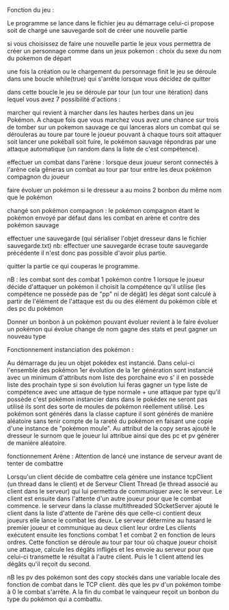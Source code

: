 Fonction du jeu :
 
Le programme se lance dans le fichier jeu
au démarrage celui-ci propose soit de chargé une sauvegarde soit de créer une nouvelle partie
 
si vous choisissez de faire une nouvelle partie le jeux vous permettra de créer un personnage comme dans un jeux pokemon :
choix du sexe du nom du pokemon de départ
 
une fois la création ou le chargement du personnage finit le jeu se déroule dans une boucle while(true) qui s'arrête lorsque vous décidez de quitter
 
dans cette boucle le jeu se déroule par tour (un tour une itération) dans lequel vous avez 7 possibilité d'actions :
 
marcher qui revient à marcher dans les hautes herbes dans un jeu Pokémon. A chaque fois que vous marchez vous avez une chance sur trois de tomber sur un pokemon sauvage ce qui lanceras alors un combat qui se dérouleras au toure par toure le joueur pouvant à chaque tours soit attaquer soit lancer une pokéball soit fuire, le pokémon sauvage répondras par une attaque automatique (un random dans la liste de c'est compétence).
 
effectuer un combat dans l'arène : lorsque deux joueur seront connectés à l'arène cela gêneras un combat au tour par tour entre les deux pokémon compagnon du joueur
 
faire évoluer un pokémon si le dresseur a au moins 2 bonbon du même nom que le pokémon
 
changé son pokémon compagnon : le pokémon compagnon étant le pokémon envoyé par défaut dans les combat en arène et contre des pokémon sauvage
 
effectuer une sauvegarde (qui sérialiser l'objet dresseur dans le fichier sauvegarde.txt)
nb: effectuer une sauvegarde écrase toute sauvegarde précédente il n'est donc pas possible d'avoir plus partie.
 
quitter la partie ce qui couperas le programme.
 
nB :
les combat sont des combat 1 pokémon contre 1
lorsque le joueur décide d'attaquer un pokémon il choisit la compétence qu'il utilise (les compétence ne possède pas de "pp" ni de dégât)
les dégat sont calculé à partir de l'élément de l'attaque est du ou des élément du pokémon cible et des pc du pokémon
 
Donner un bonbon à un pokémon pouvant évoluer revient à le faire évoluer
un pokémon qui évolue change de nom gagne des stats et peut gagner un nouveau type
 

Fonctionnement instanciation des pokémon :
 
Au démarrage du jeu un objet pokédex est instancié. Dans celui-ci l'ensemble des pokémon 1er évolution de la 1er génération sont instancié avec un minimum d'attributs
nom liste des porchaine evo s' il en possède liste des prochain type si son évolution lui feras gagner un type
liste de compétence avec une attaque de type normale + une attaque par type qu'il possède
c'est pokémon instancier dans dans le pokédex ne seront pas utilisé ils sont des sorte de moules de pokémon réellement utilisé.
Les pokémon sont générés dans la classe capture il sont générés de manière aléatoire sans tenir compte de la rareté du pokémon en faisant une copie d'une instance de "pokémon moule". Au attribut de la copy seras ajouté le dresseur le surnom que le joueur lui attribue ainsi que des pc et pv générer de manière aléatoire.
 
fonctionnement Arène :
Attention de lancé une instance de serveur avant de tenter de combattre 

Lorsqu'un client décide de combattre cela génère une instance tcpClient (un thread dans le client) et de Serveur Client Thread (le thread associé au client dans le serveur) qui lui permettra de communiquer avec le serveur. Le client est ensuite dans l'attente d'un autre joueur pour que le combat commence.
le serveur dans la classe multithreaded SOcketServer ajouté le client dans la liste d'attente de l'arène
dès que celle-ci contient deux joueurs elle lance le combat les deux. Le serveur détermine au hasard le premier joueur et communique au deux client leur ordre
Les clients exécutent ensuite les fonctions combat 1 et combat 2 en fonction de leurs ordres. Cette fonction se déroule au tour par tour où chaque joueur choisit une attaque, calcule les dégâts infligés et les envoie au serveur pour que celui-ci transmette le résultat à l'autre client. Puis le 1 client attend les dégâts qu'il reçoit du second.
 
nB les pv des pokémon sont des copy stockés dans une variable locale des fonction de combat dans le TCP client.
dès que les pv d'un pokémon tombe à 0 le combat s'arrête.
A la fin du combat le vainqueur reçoit un bonbon du type du pokémon qui a combattu.